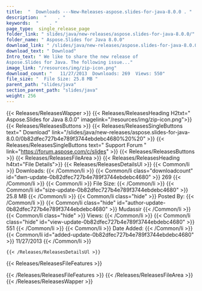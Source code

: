 ```yaml
---
title:  "  Downloads ---New-Releases-aspose.slides-for-java-8.0.0 . " 
description:  "    . " 
keywords:  "    . " 
page_type:  single_release_page
folder_link: " slides/java/new-releases/aspose.slides-for-java-8.0.0/"
folder_name: " Aspose.Slides for Java 8.0.0"
download_link: " /slides/java/new-releases/aspose.slides-for-java-8.0.0/0b82dfec727b4e789f3744ebdebc4680"
download_text: " Download"
Intro_text: " We like to share the new release of
Aspose.Slides for Java. The following issue..."
image_link: "/resources/img/zip-icon.png"
download_count: "   11/27/2013  Downloads: 269  Views: 550"
file_size: "  File Size: 25.8 MB "
parent_path: "slides/java"
section_parent_path: "slides/java"
weight: 256
---
```


{{< Releases/ReleasesWapper >}}
  {{< Releases/ReleasesHeading H2txt=" Aspose.Slides for Java 8.0.0" imagelink="/resources/img/zip-icon.png">}}
  {{< Releases/ReleasesButtons >}}
    {{< Releases/ReleasesSingleButtons text=" Download" link="/slides/java/new-releases/aspose.slides-for-java-8.0.0/0b82dfec727b4e789f3744ebdebc4680%20%20" >}}
    {{< Releases/ReleasesSingleButtons text=" Support Forum " link="https://forum.aspose.com/c/slides" >}}
  {{< Releases/ReleasesButtons >}}
  {{< Releases/ReleasesFileArea >}}
    {{< Releases/ReleasesHeading h4txt="File Details">}}
    {{< Releases/ReleasesDetailsUl >}}
            {{< Common/li  >}} Downloads: {{< /Common/li >}} 
      {{< Common/li class="downloadcount" id="dwn-update-0b82dfec727b4e789f3744ebdebc4680" >}} 269 {{< /Common/li >}} 
      {{< Common/li  >}} File Size: {{< /Common/li >}} 
      {{< Common/li id="size-update-0b82dfec727b4e789f3744ebdebc4680" >}} 25.8 MB {{< /Common/li >}} 
      {{< Common/li  class="hide" >}} Posted By: {{< /Common/li >}} 
      {{< Common/li class="hide" id="author-update-0b82dfec727b4e789f3744ebdebc4680" >}} Mudassir {{< /Common/li >}} 
      {{< Common/li class="hide"  >}} Views: {{< /Common/li >}} 
      {{< Common/li class="hide" id="view-update-0b82dfec727b4e789f3744ebdebc4680" >}} 551 {{< /Common/li >}} 
      {{< Common/li  >}} Date Added: {{< /Common/li >}} 
      {{< Common/li id="added-update-0b82dfec727b4e789f3744ebdebc4680" >}} 11/27/2013 {{< /Common/li >}} 

    {{< /Releases/ReleasesDetailsUl >}}

  {{< Releases/ReleasesFileFeatures >}}
      
  {{< /Releases/ReleasesFileFeatures >}}
 {{< /Releases/ReleasesFileArea >}}
{{< /Releases/ReleasesWapper >}}


